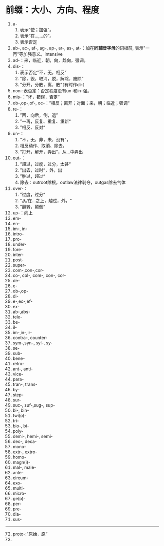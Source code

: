 # 前缀：大小、方向、程度

1. a-
   1. 表示“使；加强”。
   2. 表示“在...,...的”。
   3. 表示否定
2. ab-, ac-, af-, ag-, ap-, ar-, as-, at-：加在**同辅音字母**的词根前, 表示"一再"等加强意义。intensive
3. ad-：来，临近，朝，向，趋向，强调。
4. dis-：
   1. 表示否定”不，无，相反“
   2. ”除，毁，取消，脱，解除，废除“
   3. ”分开，分散，离，散“（有时作di-）
5. non-:表否定：否定程度没有un-和in-强。
6. mis-：”坏，错误，否定“
7. ob-,op-,of-, oc-：”相反；离开；对面；来，朝；临近；强调“
8. re-：
   1. ”回，向后，倒，退”
   2. ”一再，反复、重复、重新“
   3. ”相反、反对“
9. un-：
   1. “不，无，非，未，没有”，
   2. 相反动作、取消、除去，
   3. “打开，解开，弄出”，从...中弄出
10. out-：
    1. “超过，过度，过分，太甚“
    2. ”出去，过时“，外，出
    3. ”胜过，超过“
    4. 除去：outroot除根，outlaw法律剥夺，outgas除去气体
11. over-：
    1. ”过度，过分“
    2. ”从/在...之上，越过，外，“
    3. ”翻转，颠倒“
12. up-：向上
13. em-
14. en-
15. im-, in-
16. intro-
17. pro-
18. under-
19. fore-
20. inter-
21. post-
22. super-
23. com-,con-,cor-
24. co-, col-, com-, con-, cor-
25. de-
26. e-
27. ob-,op-
28. di-
29. e-,ec-,ef-
30. ex-
31. ab-,abs-
32. tele-
33. be-
34. il-
35. im-,in-,ir-
36. contra-, counter-
37. sym-,syn-, syl-, sy-
38. se-
39. sub-
40. bene-
41. retro-
42. ant-, anti-
43. vice-
44. para-
45. tran-, trans-
46. by-
47. step-
48. sur-
49. suc-, suf-,sug-, sup-
50. bi-, bin-
51. twi(o)-
52. tri-
53. bio-, bi-
54. poly-
55. demi-, hemi-, semi-
56. dec-, deca-
57. mono-
58. extr-, extro-
59. homo-
60. magn(i)-
61. mal-, male-
62. ante-
63. circum-
64. exo-
65. multi-
66. micro-
67. ge(o)-
68. per-
69. pre-
70. dia-
71. sus-
------
72. proto-:”原始，原“
73. 











